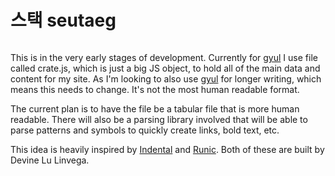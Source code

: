 # 스택 seutaeg

```scala mdoc:percentages:seutaeg
```

This is in the very early stages of development. Currently for [gyul](/gyul) I
use file called crate.js, which is just a big JS object, to hold all of the main
data and content for my site. As I'm looking to also use [gyul](/gyul) for
longer writing, which means this needs to change. It's not the most human
readable format.

The current plan is to have the file be a tabular file that is more human
readable. There will also be a parsing library involved that will be able to
parse patterns and symbols to quickly create links, bold text, etc.

This idea is heavily inspired by [Indental](https://wiki.xxiivv.com/#indental)
and [Runic](https://wiki.xxiivv.com/#runic). Both of these are built by Devine
Lu Linvega.
